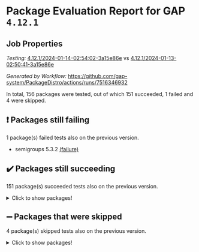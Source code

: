 # Package Evaluation Report for GAP `4.12.1`

## Job Properties

*Testing:* [4.12.1/2024-01-14-02:54:02-3a15e86e](https://github.com/gap-system/PackageDistro/blob/data/reports/4.12.1/2024-01-14-02:54:02-3a15e86e) vs [4.12.1/2024-01-13-02:50:41-3a15e86e](https://github.com/gap-system/PackageDistro/blob/data/reports/4.12.1/2024-01-13-02:50:41-3a15e86e)

*Generated by Workflow:* https://github.com/gap-system/PackageDistro/actions/runs/7516346932

In total, 156 packages were tested, out of which 151 succeeded, 1 failed and 4 were skipped.

## :exclamation: Packages still failing

1 package(s) failed tests also on the previous version.
- semigroups 5.3.2 [(failure)](https://github.com/gap-system/PackageDistro/actions/runs/7516346932/job/20461543052)

## :heavy_check_mark: Packages still succeeding

151 package(s) succeeded tests also on the previous version.
<details><summary>Click to show packages!</summary>

- 4ti2interface 2023.02-04 [(success)](https://github.com/gap-system/PackageDistro/actions/runs/7516346932/job/20461534981)
- ace 5.6.2 [(success)](https://github.com/gap-system/PackageDistro/actions/runs/7516346932/job/20461535042)
- aclib 1.3.2 [(success)](https://github.com/gap-system/PackageDistro/actions/runs/7516346932/job/20461535105)
- agt 0.3.1 [(success)](https://github.com/gap-system/PackageDistro/actions/runs/7516346932/job/20461535170)
- alnuth 3.2.1 [(success)](https://github.com/gap-system/PackageDistro/actions/runs/7516346932/job/20461535224)
- anupq 3.3.0 [(success)](https://github.com/gap-system/PackageDistro/actions/runs/7516346932/job/20461535273)
- atlasrep 2.1.8 [(success)](https://github.com/gap-system/PackageDistro/actions/runs/7516346932/job/20461535327)
- autodoc 2023.06.19 [(success)](https://github.com/gap-system/PackageDistro/actions/runs/7516346932/job/20461535390)
- automata 1.15 [(success)](https://github.com/gap-system/PackageDistro/actions/runs/7516346932/job/20461535536)
- automgrp 1.3.2 [(success)](https://github.com/gap-system/PackageDistro/actions/runs/7516346932/job/20461535574)
- autpgrp 1.11 [(success)](https://github.com/gap-system/PackageDistro/actions/runs/7516346932/job/20461535607)
- cap 2024.01-03 [(success)](https://github.com/gap-system/PackageDistro/actions/runs/7516346932/job/20461535644)
- caratinterface 2.3.6 [(success)](https://github.com/gap-system/PackageDistro/actions/runs/7516346932/job/20461535680)
- cddinterface 2022.11.01 [(success)](https://github.com/gap-system/PackageDistro/actions/runs/7516346932/job/20461535716)
- circle 1.6.6 [(success)](https://github.com/gap-system/PackageDistro/actions/runs/7516346932/job/20461535757)
- classicpres 1.22 [(success)](https://github.com/gap-system/PackageDistro/actions/runs/7516346932/job/20461535815)
- cohomolo 1.6.11 [(success)](https://github.com/gap-system/PackageDistro/actions/runs/7516346932/job/20461535866)
- congruence 1.2.5 [(success)](https://github.com/gap-system/PackageDistro/actions/runs/7516346932/job/20461535914)
- corelg 1.56 [(success)](https://github.com/gap-system/PackageDistro/actions/runs/7516346932/job/20461535962)
- crime 1.6 [(success)](https://github.com/gap-system/PackageDistro/actions/runs/7516346932/job/20461536001)
- crisp 1.4.6 [(success)](https://github.com/gap-system/PackageDistro/actions/runs/7516346932/job/20461536040)
- crypting 0.10.4 [(success)](https://github.com/gap-system/PackageDistro/actions/runs/7516346932/job/20461536078)
- cryst 4.1.27 [(success)](https://github.com/gap-system/PackageDistro/actions/runs/7516346932/job/20461536112)
- crystcat 1.1.10 [(success)](https://github.com/gap-system/PackageDistro/actions/runs/7516346932/job/20461536170)
- ctbllib 1.3.7 [(success)](https://github.com/gap-system/PackageDistro/actions/runs/7516346932/job/20461536217)
- cubefree 1.19 [(success)](https://github.com/gap-system/PackageDistro/actions/runs/7516346932/job/20461536255)
- curlinterface 2.3.2 [(success)](https://github.com/gap-system/PackageDistro/actions/runs/7516346932/job/20461536303)
- cvec 2.8.1 [(success)](https://github.com/gap-system/PackageDistro/actions/runs/7516346932/job/20461536342)
- datastructures 0.3.0 [(success)](https://github.com/gap-system/PackageDistro/actions/runs/7516346932/job/20461536391)
- deepthought 1.0.6 [(success)](https://github.com/gap-system/PackageDistro/actions/runs/7516346932/job/20461536438)
- design 1.8 [(success)](https://github.com/gap-system/PackageDistro/actions/runs/7516346932/job/20461536488)
- difsets 2.3.1 [(success)](https://github.com/gap-system/PackageDistro/actions/runs/7516346932/job/20461536529)
- digraphs 1.6.3 [(success)](https://github.com/gap-system/PackageDistro/actions/runs/7516346932/job/20461536576)
- edim 1.3.7 [(success)](https://github.com/gap-system/PackageDistro/actions/runs/7516346932/job/20461536626)
- example 4.3.4 [(success)](https://github.com/gap-system/PackageDistro/actions/runs/7516346932/job/20461536684)
- examplesforhomalg 2023.10-01 [(success)](https://github.com/gap-system/PackageDistro/actions/runs/7516346932/job/20461536753)
- factint 1.6.3 [(success)](https://github.com/gap-system/PackageDistro/actions/runs/7516346932/job/20461536807)
- ferret 1.0.9 [(success)](https://github.com/gap-system/PackageDistro/actions/runs/7516346932/job/20461536861)
- fga 1.5.0 [(success)](https://github.com/gap-system/PackageDistro/actions/runs/7516346932/job/20461536914)
- fining 1.5.6 [(success)](https://github.com/gap-system/PackageDistro/actions/runs/7516346932/job/20461536970)
- float 1.0.4 [(success)](https://github.com/gap-system/PackageDistro/actions/runs/7516346932/job/20461537032)
- format 1.4.3 [(success)](https://github.com/gap-system/PackageDistro/actions/runs/7516346932/job/20461537083)
- forms 1.2.9 [(success)](https://github.com/gap-system/PackageDistro/actions/runs/7516346932/job/20461537131)
- fplsa 1.2.6 [(success)](https://github.com/gap-system/PackageDistro/actions/runs/7516346932/job/20461537185)
- fr 2.4.13 [(success)](https://github.com/gap-system/PackageDistro/actions/runs/7516346932/job/20461537237)
- francy 2.0.3 [(success)](https://github.com/gap-system/PackageDistro/actions/runs/7516346932/job/20461537293)
- fwtree 1.3 [(success)](https://github.com/gap-system/PackageDistro/actions/runs/7516346932/job/20461537345)
- gapdoc 1.6.6 [(success)](https://github.com/gap-system/PackageDistro/actions/runs/7516346932/job/20461537394)
- gauss 2023.02-04 [(success)](https://github.com/gap-system/PackageDistro/actions/runs/7516346932/job/20461537447)
- gaussforhomalg 2023.11-01 [(success)](https://github.com/gap-system/PackageDistro/actions/runs/7516346932/job/20461537514)
- gbnp 1.0.5 [(success)](https://github.com/gap-system/PackageDistro/actions/runs/7516346932/job/20461537600)
- generalizedmorphismsforcap 2023.08-02 [(success)](https://github.com/gap-system/PackageDistro/actions/runs/7516346932/job/20461537659)
- genss 1.6.8 [(success)](https://github.com/gap-system/PackageDistro/actions/runs/7516346932/job/20461537720)
- gradedmodules 2024.01-01 [(success)](https://github.com/gap-system/PackageDistro/actions/runs/7516346932/job/20461537775)
- gradedringforhomalg 2023.08-01 [(success)](https://github.com/gap-system/PackageDistro/actions/runs/7516346932/job/20461537871)
- grape 4.9.0 [(success)](https://github.com/gap-system/PackageDistro/actions/runs/7516346932/job/20461537970)
- groupoids 1.73 [(success)](https://github.com/gap-system/PackageDistro/actions/runs/7516346932/job/20461538038)
- grpconst 2.6.4 [(success)](https://github.com/gap-system/PackageDistro/actions/runs/7516346932/job/20461538111)
- guarana 0.96.3 [(success)](https://github.com/gap-system/PackageDistro/actions/runs/7516346932/job/20461538183)
- guava 3.18 [(success)](https://github.com/gap-system/PackageDistro/actions/runs/7516346932/job/20461538255)
- hap 1.61 [(success)](https://github.com/gap-system/PackageDistro/actions/runs/7516346932/job/20461538309)
- hapcryst 0.1.15 [(success)](https://github.com/gap-system/PackageDistro/actions/runs/7516346932/job/20461538364)
- hecke 1.5.3 [(success)](https://github.com/gap-system/PackageDistro/actions/runs/7516346932/job/20461538429)
- help 3.5 [(success)](https://github.com/gap-system/PackageDistro/actions/runs/7516346932/job/20461538503)
- homalg 2024.01-01 [(success)](https://github.com/gap-system/PackageDistro/actions/runs/7516346932/job/20461538569)
- homalgtocas 2023.11-01 [(success)](https://github.com/gap-system/PackageDistro/actions/runs/7516346932/job/20461538638)
- idrel 2.45 [(success)](https://github.com/gap-system/PackageDistro/actions/runs/7516346932/job/20461538719)
- images 1.3.1 [(success)](https://github.com/gap-system/PackageDistro/actions/runs/7516346932/job/20461538805)
- intpic 0.3.0 [(success)](https://github.com/gap-system/PackageDistro/actions/runs/7516346932/job/20461538895)
- io 4.8.2 [(success)](https://github.com/gap-system/PackageDistro/actions/runs/7516346932/job/20461538986)
- io_forhomalg 2023.02-04 [(success)](https://github.com/gap-system/PackageDistro/actions/runs/7516346932/job/20461539071)
- irredsol 1.4.4 [(success)](https://github.com/gap-system/PackageDistro/actions/runs/7516346932/job/20461539150)
- json 2.1.1 [(success)](https://github.com/gap-system/PackageDistro/actions/runs/7516346932/job/20461539251)
- jupyterkernel 1.5.0 [(success)](https://github.com/gap-system/PackageDistro/actions/runs/7516346932/job/20461539363)
- jupyterviz 1.5.6 [(success)](https://github.com/gap-system/PackageDistro/actions/runs/7516346932/job/20461539505)
- kan 1.36 [(success)](https://github.com/gap-system/PackageDistro/actions/runs/7516346932/job/20461539628)
- kbmag 1.5.11 [(success)](https://github.com/gap-system/PackageDistro/actions/runs/7516346932/job/20461539763)
- laguna 3.9.6 [(success)](https://github.com/gap-system/PackageDistro/actions/runs/7516346932/job/20461539881)
- liealgdb 2.2.1 [(success)](https://github.com/gap-system/PackageDistro/actions/runs/7516346932/job/20461539996)
- liepring 2.8 [(success)](https://github.com/gap-system/PackageDistro/actions/runs/7516346932/job/20461540113)
- liering 2.4.2 [(success)](https://github.com/gap-system/PackageDistro/actions/runs/7516346932/job/20461540251)
- linearalgebraforcap 2024.01-02 [(success)](https://github.com/gap-system/PackageDistro/actions/runs/7516346932/job/20461540347)
- localizeringforhomalg 2023.10-01 [(success)](https://github.com/gap-system/PackageDistro/actions/runs/7516346932/job/20461540443)
- loops 3.4.3 [(success)](https://github.com/gap-system/PackageDistro/actions/runs/7516346932/job/20461540556)
- lpres 1.0.3 [(success)](https://github.com/gap-system/PackageDistro/actions/runs/7516346932/job/20461540666)
- majoranaalgebras 1.5.1 [(success)](https://github.com/gap-system/PackageDistro/actions/runs/7516346932/job/20461540763)
- mapclass 1.4.6 [(success)](https://github.com/gap-system/PackageDistro/actions/runs/7516346932/job/20461540862)
- matgrp 0.70 [(success)](https://github.com/gap-system/PackageDistro/actions/runs/7516346932/job/20461540970)
- matricesforhomalg 2023.11-02 [(success)](https://github.com/gap-system/PackageDistro/actions/runs/7516346932/job/20461541056)
- modisom 2.5.4 [(success)](https://github.com/gap-system/PackageDistro/actions/runs/7516346932/job/20461541160)
- modulepresentationsforcap 2024.01-01 [(success)](https://github.com/gap-system/PackageDistro/actions/runs/7516346932/job/20461541241)
- modules 2024.01-01 [(success)](https://github.com/gap-system/PackageDistro/actions/runs/7516346932/job/20461541312)
- monoidalcategories 2024.01-01 [(success)](https://github.com/gap-system/PackageDistro/actions/runs/7516346932/job/20461541383)
- nconvex 2022.09-01 [(success)](https://github.com/gap-system/PackageDistro/actions/runs/7516346932/job/20461541456)
- nilmat 1.4.2 [(success)](https://github.com/gap-system/PackageDistro/actions/runs/7516346932/job/20461541536)
- nock 1.5 [(success)](https://github.com/gap-system/PackageDistro/actions/runs/7516346932/job/20461541607)
- normalizinterface 1.3.6 [(success)](https://github.com/gap-system/PackageDistro/actions/runs/7516346932/job/20461541694)
- nq 2.5.11 [(success)](https://github.com/gap-system/PackageDistro/actions/runs/7516346932/job/20461541769)
- numericalsgps 1.3.1 [(success)](https://github.com/gap-system/PackageDistro/actions/runs/7516346932/job/20461541842)
- openmath 11.5.3 [(success)](https://github.com/gap-system/PackageDistro/actions/runs/7516346932/job/20461541911)
- orb 4.9.0 [(success)](https://github.com/gap-system/PackageDistro/actions/runs/7516346932/job/20461541973)
- packagemanager 1.4.3 [(success)](https://github.com/gap-system/PackageDistro/actions/runs/7516346932/job/20461542035)
- patternclass 2.4.3 [(success)](https://github.com/gap-system/PackageDistro/actions/runs/7516346932/job/20461542098)
- permut 2.0.5 [(success)](https://github.com/gap-system/PackageDistro/actions/runs/7516346932/job/20461542164)
- polenta 1.3.10 [(success)](https://github.com/gap-system/PackageDistro/actions/runs/7516346932/job/20461542221)
- polymaking 0.8.7 [(success)](https://github.com/gap-system/PackageDistro/actions/runs/7516346932/job/20461542263)
- primgrp 3.4.4 [(success)](https://github.com/gap-system/PackageDistro/actions/runs/7516346932/job/20461542336)
- profiling 2.5.4 [(success)](https://github.com/gap-system/PackageDistro/actions/runs/7516346932/job/20461542399)
- qpa 1.35 [(success)](https://github.com/gap-system/PackageDistro/actions/runs/7516346932/job/20461542454)
- quagroup 1.8.4 [(success)](https://github.com/gap-system/PackageDistro/actions/runs/7516346932/job/20461542515)
- radiroot 2.9 [(success)](https://github.com/gap-system/PackageDistro/actions/runs/7516346932/job/20461542575)
- rcwa 4.7.1 [(success)](https://github.com/gap-system/PackageDistro/actions/runs/7516346932/job/20461542625)
- rds 1.8 [(success)](https://github.com/gap-system/PackageDistro/actions/runs/7516346932/job/20461542665)
- recog 1.4.2 [(success)](https://github.com/gap-system/PackageDistro/actions/runs/7516346932/job/20461542714)
- repndecomp 1.3.0 [(success)](https://github.com/gap-system/PackageDistro/actions/runs/7516346932/job/20461542764)
- repsn 3.1.1 [(success)](https://github.com/gap-system/PackageDistro/actions/runs/7516346932/job/20461542823)
- resclasses 4.7.3 [(success)](https://github.com/gap-system/PackageDistro/actions/runs/7516346932/job/20461542866)
- ringsforhomalg 2023.11-02 [(success)](https://github.com/gap-system/PackageDistro/actions/runs/7516346932/job/20461542909)
- sco 2023.08-01 [(success)](https://github.com/gap-system/PackageDistro/actions/runs/7516346932/job/20461542956)
- scscp 2.4.1 [(success)](https://github.com/gap-system/PackageDistro/actions/runs/7516346932/job/20461542996)
- sglppow 2.3 [(success)](https://github.com/gap-system/PackageDistro/actions/runs/7516346932/job/20461543106)
- sgpviz 0.999.5 [(success)](https://github.com/gap-system/PackageDistro/actions/runs/7516346932/job/20461543161)
- simpcomp 2.1.14 [(success)](https://github.com/gap-system/PackageDistro/actions/runs/7516346932/job/20461543219)
- singular 2023.02.09 [(success)](https://github.com/gap-system/PackageDistro/actions/runs/7516346932/job/20461543283)
- sl2reps 1.1 [(success)](https://github.com/gap-system/PackageDistro/actions/runs/7516346932/job/20461543337)
- sla 1.5.3 [(success)](https://github.com/gap-system/PackageDistro/actions/runs/7516346932/job/20461543397)
- smallgrp 1.5.3 [(success)](https://github.com/gap-system/PackageDistro/actions/runs/7516346932/job/20461543449)
- smallsemi 0.6.13 [(success)](https://github.com/gap-system/PackageDistro/actions/runs/7516346932/job/20461543501)
- sonata 2.9.6 [(success)](https://github.com/gap-system/PackageDistro/actions/runs/7516346932/job/20461543541)
- sophus 1.27 [(success)](https://github.com/gap-system/PackageDistro/actions/runs/7516346932/job/20461543582)
- sotgrps 1.2 [(success)](https://github.com/gap-system/PackageDistro/actions/runs/7516346932/job/20461543625)
- spinsym 1.5.2 [(success)](https://github.com/gap-system/PackageDistro/actions/runs/7516346932/job/20461543673)
- standardff 1.0 [(success)](https://github.com/gap-system/PackageDistro/actions/runs/7516346932/job/20461543713)
- symbcompcc 1.3.2 [(success)](https://github.com/gap-system/PackageDistro/actions/runs/7516346932/job/20461543760)
- thelma 1.3 [(success)](https://github.com/gap-system/PackageDistro/actions/runs/7516346932/job/20461543800)
- tomlib 1.2.11 [(success)](https://github.com/gap-system/PackageDistro/actions/runs/7516346932/job/20461543851)
- toolsforhomalg 2023.11-01 [(success)](https://github.com/gap-system/PackageDistro/actions/runs/7516346932/job/20461543888)
- toric 1.9.5 [(success)](https://github.com/gap-system/PackageDistro/actions/runs/7516346932/job/20461543925)
- toricvarieties 2022.07.13 [(success)](https://github.com/gap-system/PackageDistro/actions/runs/7516346932/job/20461543971)
- transgrp 3.6.5 [(success)](https://github.com/gap-system/PackageDistro/actions/runs/7516346932/job/20461544025)
- ugaly 4.1.3 [(success)](https://github.com/gap-system/PackageDistro/actions/runs/7516346932/job/20461544074)
- unipot 1.5 [(success)](https://github.com/gap-system/PackageDistro/actions/runs/7516346932/job/20461544123)
- unitlib 4.2.0 [(success)](https://github.com/gap-system/PackageDistro/actions/runs/7516346932/job/20461544177)
- utils 0.84 [(success)](https://github.com/gap-system/PackageDistro/actions/runs/7516346932/job/20461544233)
- uuid 0.7 [(success)](https://github.com/gap-system/PackageDistro/actions/runs/7516346932/job/20461544275)
- walrus 0.9991 [(success)](https://github.com/gap-system/PackageDistro/actions/runs/7516346932/job/20461544331)
- wedderga 4.10.4 [(success)](https://github.com/gap-system/PackageDistro/actions/runs/7516346932/job/20461544388)
- xmod 2.91 [(success)](https://github.com/gap-system/PackageDistro/actions/runs/7516346932/job/20461544443)
- xmodalg 1.23 [(success)](https://github.com/gap-system/PackageDistro/actions/runs/7516346932/job/20461544491)
- yangbaxter 0.10.3 [(success)](https://github.com/gap-system/PackageDistro/actions/runs/7516346932/job/20461544553)
- zeromqinterface 0.14 [(success)](https://github.com/gap-system/PackageDistro/actions/runs/7516346932/job/20461544622)
</details>

## :heavy_minus_sign: Packages that were skipped

4 package(s) skipped tests also on the previous version.
<details><summary>Click to show packages!</summary>

- browse 1.8.21 [(skipped)](https://github.com/gap-system/PackageDistro/actions/runs/7516346932/job/20461306200)
- itc 1.5.1 [(skipped)](https://github.com/gap-system/PackageDistro/actions/runs/7516346932/job/20461306200)
- polycyclic 2.16 [(skipped)](https://github.com/gap-system/PackageDistro/actions/runs/7516346932/job/20461306200)
- xgap 4.31 [(skipped)](https://github.com/gap-system/PackageDistro/actions/runs/7516346932/job/20461306200)
</details>

